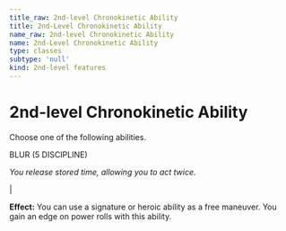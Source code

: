 ```yaml
---
title_raw: 2nd-level Chronokinetic Ability
title: 2nd-Level Chronokinetic Ability
name_raw: 2nd-level Chronokinetic Ability
name: 2nd-Level Chronokinetic Ability
type: classes
subtype: 'null'
kind: 2nd-level features
---
```


# 2nd-level Chronokinetic Ability

Choose one of the following abilities.

BLUR (5 DISCIPLINE)

*You release stored time, allowing you to act twice.*

|

**Effect:** You can use a signature or heroic ability as a free maneuver. You gain an edge on power rolls with this ability.
